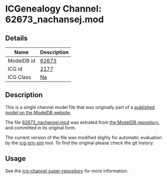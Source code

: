 # ICGenealogy Channel: 62673\_nachansej.mod

## Details

Name | Description
---- | -----------
ModelDB id | [62673](http://senselab.med.yale.edu/ModelDB/ShowModel.cshtml?model=62673)
ICG id | [2177](http://icg.neurotheory.ox.ac.uk/channels/2/2177)
ICG Class | [Na](http://icg.neurotheory.ox.ac.uk/channels/2)

## Description

This is a single channel model file that was originally part of a [published model on the ModelDB website](http://senselab.med.yale.edu/ModelDB/ShowModel.cshtml?model=62673).


The file [62673\_nachansej.mod](62673_nachansej.mod) was extrated from [the ModelDB repository](http://senselab.med.yale.edu/ModelDB/ShowModel.cshtml?model=62673), and committed in its original form.

The current version of the file was modified slighly for automatic evaluation by the [icg-nrn-sim](https://github.com/icgenealogy/icg-nrn-sim) tool. To find the original please check the git history.


## Usage

See the [icg-channel super-repository](https://github.com/icgenealogy/icg-channels) for more information.